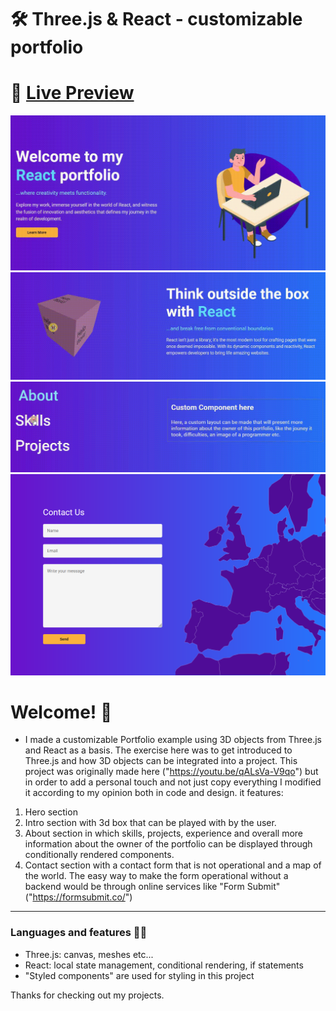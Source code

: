 # 🛠 Three.js & React - customizable portfolio

# 🔗 [Live Preview]()
![Design preview](./previewPart1.gif)
![Design preview](./previewPart2.gif)
![Design preview](./previewPart3.gif)
![Design preview](./previewPart4.png)

# Welcome! 👋

- I made a customizable Portfolio example using 3D objects from Three.js and React as a basis. The exercise here was to get introduced to Three.js and how 3D objects can be integrated into a project. This project was originally made here ("https://youtu.be/qALsVa-V9qo") but in order to add a personal touch and not just copy everything I modified it according to my opinion both in code and design. it features:

1. Hero section 
2. Intro section with 3d box that can be played with by the user. 
3. About section in which skills, projects,  experience and overall more information about the owner of the portfolio can be displayed through conditionally rendered components. 
4. Contact section with a contact form that is not operational and a map of the world. The easy way to make the form operational without a backend would be through online services like "Form Submit" ("https://formsubmit.co/")
---

### Languages and features 👨‍💻 

- Three.js: canvas, meshes etc...
- React: local state management, conditional rendering, if statements
- "Styled components" are used for styling in this project

Thanks for checking out my projects.
